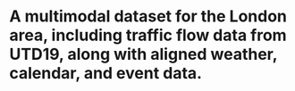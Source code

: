 # A multimodal dataset for the London area, including traffic flow data from UTD19, along with aligned weather, calendar, and event data.
